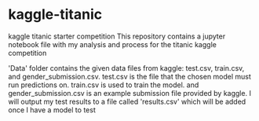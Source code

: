 # kaggle-titanic
kaggle titanic starter competition
This repository contains a jupyter notebook file with my analysis and process for the titanic kaggle competition

'Data' folder contains the given data files from kaggle: test.csv, train.csv, and gender_submission.csv.
test.csv is the file that the chosen model must run predictions on. 
train.csv is used to train the model.
and gender_submission.csv is an example submission file provided by kaggle.
I will output my test results to a file called 'results.csv' which will be added once I have a model to test

